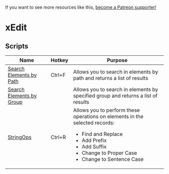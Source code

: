 <!-- TITLE: xEdit -->

If you want to see more resources like this, [become a Patreon supporter!](https://www.patreon.com/fireundubh) 

# xEdit
## Scripts

Name | Hotkey | Purpose
--- | --- | ---
[Search Elements by Path](https://gist.github.com/fireundubh/c2f8459d3516a08e79ea1049b76f8aa3) | Ctrl+F | Allows you to search in elements by path and returns a list of results
[Search Elements by Group](https://gist.github.com/fireundubh/acae7e5a08f1f2637222858ca7787c23) | | Allows you to search in elements by specified group and returns a list of results
[StringOps](https://gist.github.com/fireundubh/978eccf07f699609db376480a100d179) | Ctrl+R | Allows you to perform these operations on elements in the selected records:<ul><li>Find and Replace<li>Add Prefix<li>Add Suffix<li>Change to Proper Case<li>Change to Sentence Case</ul>
